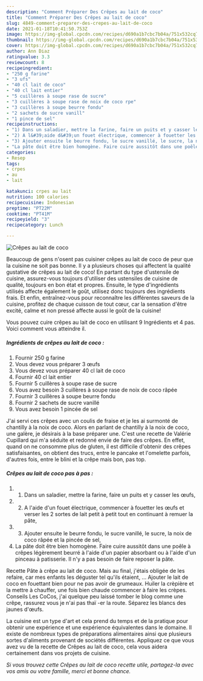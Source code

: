 ```yaml
---
description: "Comment Préparer Des Crêpes au lait de coco"
title: "Comment Préparer Des Crêpes au lait de coco"
slug: 4849-comment-preparer-des-crepes-au-lait-de-coco
date: 2021-01-18T10:41:50.753Z
image: https://img-global.cpcdn.com/recipes/d690a1b7cbc7b04a/751x532cq70/crepes-au-lait-de-coco-photo-principale-de-la-recette.jpg
thumbnail: https://img-global.cpcdn.com/recipes/d690a1b7cbc7b04a/751x532cq70/crepes-au-lait-de-coco-photo-principale-de-la-recette.jpg
cover: https://img-global.cpcdn.com/recipes/d690a1b7cbc7b04a/751x532cq70/crepes-au-lait-de-coco-photo-principale-de-la-recette.jpg
author: Ann Diaz
ratingvalue: 3.3
reviewcount: 8
recipeingredient:
- "250 g farine"
- "3 ufs"
- "40 cl lait de coco"
- "40 cl lait entier"
- "5 cuillères à soupe rase de sucre"
- "3 cuillères à soupe rase de noix de coco rpe"
- "3 cuillères à soupe beurre fondu"
- "2 sachets de sucre vanill"
- "1 pince de sel"
recipeinstructions:
- "1) Dans un saladier, mettre la farine, faire un puits et y casser les œufs,"
- "2) A l&#39;aide d&#39;un fouet électrique, commencer à fouetter les œufs et verser les 2 sortes de lait petit à petit tout en continuant à remuer la pâte,"
- "3) Ajouter ensuite le beurre fondu, le sucre vanillé, le sucre, la noix de coco râpée et la pincée de sel,"
- "La pâte doit être bien homogène. Faire cuire aussitôt dans une poêle à crêpes légèrement beurré à l&#39;aide d&#39;un papier absorbant ou à l&#39;aide d&#39;un pinceau à patisserie. Il n&#39;y a pas besoin de faire reposer la pâte."
categories:
- Resep
tags:
- crpes
- au
- lait

katakunci: crpes au lait 
nutrition: 100 calories
recipecuisine: Indonesian
preptime: "PT22M"
cooktime: "PT41M"
recipeyield: "3"
recipecategory: Lunch

---
```



![Crêpes au lait de coco](https://img-global.cpcdn.com/recipes/d690a1b7cbc7b04a/751x532cq70/crepes-au-lait-de-coco-photo-principale-de-la-recette.jpg)

Beaucoup de gens n'osent pas cuisiner crêpes au lait de coco de peur que la cuisine ne soit pas bonne. Il y a plusieurs choses qui affectent la qualité gustative de crêpes au lait de coco! En partant du type d'ustensile de cuisine, assurez-vous toujours d'utiliser des ustensiles de cuisine de qualité, toujours en bon état et propres. Ensuite, le type d'ingrédients utilisés affecte également le goût, utilisez donc toujours des ingrédients frais. Et enfin, entraînez-vous pour reconnaître les différentes saveurs de la cuisine, profitez de chaque cuisson de tout cœur, car la sensation d'être excité, calme et non pressé affecte aussi le goût de la cuisine!

<!--inarticleads1-->

Vous pouvez cuire crêpes au lait de coco en utilisant 9 Ingrédients et 4 pas. Voici comment vous atteindre il.

##### Ingrédients de crêpes au lait de coco :

1. Fournir 250 g farine
1. Vous devez vous préparer 3 œufs
1. Vous devez vous préparer 40 cl lait de coco
1. Fournir 40 cl lait entier
1. Fournir 5 cuillères à soupe rase de sucre
1. Vous avez besoin 3 cuillères à soupe rase de noix de coco râpée
1. Fournir 3 cuillères à soupe beurre fondu
1. Fournir 2 sachets de sucre vanillé
1. Vous avez besoin 1 pincée de sel


J&#39;ai servi ces crêpes avec un coulis de fraise et je les ai surmonté de chantilly à la noix de coco. Alors en parlant de chantilly à la noix de coco, une galère, je désirais à la base préparer une. C&#39;est une recette de Valérie Cupillard qui m&#39;a séduite et redonné envie de faire des crêpes. En effet, quand on ne consomme plus de gluten, il est difficile d&#39;obtenir des crêpes satisfaisantes, on obtient des trucs, entre le pancake et l&#39;omelette parfois, d&#39;autres fois, entre le blini et la crêpe mais bon, pas top. 

<!--inarticleads2-->

##### Crêpes au lait de coco pas à pas :

1. 1) Dans un saladier, mettre la farine, faire un puits et y casser les œufs,
1. 2) A l&#39;aide d&#39;un fouet électrique, commencer à fouetter les œufs et verser les 2 sortes de lait petit à petit tout en continuant à remuer la pâte,
1. 3) Ajouter ensuite le beurre fondu, le sucre vanillé, le sucre, la noix de coco râpée et la pincée de sel,
1. La pâte doit être bien homogène. Faire cuire aussitôt dans une poêle à crêpes légèrement beurré à l&#39;aide d&#39;un papier absorbant ou à l&#39;aide d&#39;un pinceau à patisserie. Il n&#39;y a pas besoin de faire reposer la pâte.


Recette Pâte à crêpe au lait de coco. Mais au final, j&#39;étais obligée de les refaire, car mes enfants les déguster tel qu&#39;ils étaient, … Ajouter le lait de coco en fouettant bien pour ne pas avoir de grumeaux. Huiler la crèpière et la mettre à chauffer, une fois bien chaude commencer à faire les crèpes. Conseils Les CoCos, j&#39;ai quelque peu laissé tomber le blog comme une crêpe, rassurez vous je n&#39;ai pas thaï -er la route. Séparez les blancs des jaunes d&#39;œufs. 

<!--inarticleads1-->

<p>
La cuisine est un type d'art et cela prend du temps et de la pratique pour obtenir une expérience et une expérience équivalentes dans le domaine. Il existe de nombreux types de préparations alimentaires ainsi que plusieurs sortes d'aliments provenant de sociétés différentes. Appliquez ce que vous avez vu de la recette de Crêpes au lait de coco, cela vous aidera certainement dans vos projets de cuisine.
</p>

<p>
<i>Si vous trouvez cette Crêpes au lait de coco recette utile, partagez-la avec vos amis ou votre famille, merci et bonne chance.</i>
</p>
